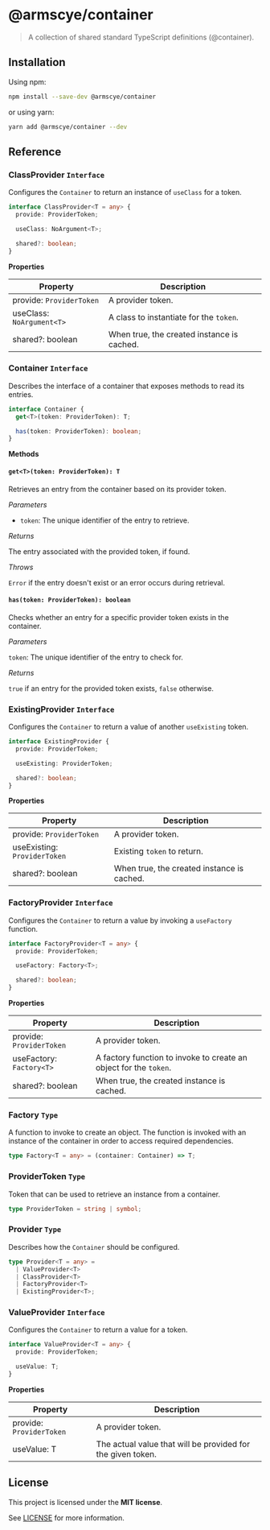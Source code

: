 # @armscye/container

> A collection of shared standard TypeScript definitions (@container).

## Installation

Using npm:

```sh
npm install --save-dev @armscye/container
```

or using yarn:

```sh
yarn add @armscye/container --dev
```

## Reference

### ClassProvider `Interface`

Configures the `Container` to return an instance of `useClass` for a token.

```ts
interface ClassProvider<T = any> {
  provide: ProviderToken;

  useClass: NoArgument<T>;

  shared?: boolean;
}
```

**Properties**

| Property                  | Description                                |
| ------------------------- | ------------------------------------------ |
| provide: `ProviderToken`  | A provider token.                          |
| useClass: `NoArgument<T>` | A class to instantiate for the `token`.    |
| shared?: boolean          | When true, the created instance is cached. |

### Container `Interface`

Describes the interface of a container that exposes methods to read its entries.

```ts
interface Container {
  get<T>(token: ProviderToken): T;

  has(token: ProviderToken): boolean;
}
```

**Methods**

#### `get<T>(token: ProviderToken): T`

Retrieves an entry from the container based on its provider token.

_Parameters_

- `token`: The unique identifier of the entry to retrieve.

_Returns_

The entry associated with the provided token, if found.

_Throws_

`Error` if the entry doesn't exist or an error occurs during retrieval.

#### `has(token: ProviderToken): boolean`

Checks whether an entry for a specific provider token exists in the container.

_Parameters_

`token`: The unique identifier of the entry to check for.

_Returns_

`true` if an entry for the provided token exists, `false` otherwise.

### ExistingProvider `Interface`

Configures the `Container` to return a value of another `useExisting` token.

```ts
interface ExistingProvider {
  provide: ProviderToken;

  useExisting: ProviderToken;

  shared?: boolean;
}
```

**Properties**

| Property                     | Description                                |
| ---------------------------- | ------------------------------------------ |
| provide: `ProviderToken`     | A provider token.                          |
| useExisting: `ProviderToken` | Existing `token` to return.                |
| shared?: boolean             | When true, the created instance is cached. |

### FactoryProvider `Interface`

Configures the `Container` to return a value by invoking a `useFactory` function.

```ts
interface FactoryProvider<T = any> {
  provide: ProviderToken;

  useFactory: Factory<T>;

  shared?: boolean;
}
```

**Properties**

| Property                 | Description                                                       |
| ------------------------ | ----------------------------------------------------------------- |
| provide: `ProviderToken` | A provider token.                                                 |
| useFactory: `Factory<T>` | A factory function to invoke to create an object for the `token`. |
| shared?: boolean         | When true, the created instance is cached.                        |

### Factory `Type`

A function to invoke to create an object. The function is invoked with an instance of the container in order to access required dependencies.

```ts
type Factory<T = any> = (container: Container) => T;
```

### ProviderToken `Type`

Token that can be used to retrieve an instance from a container.

```ts
type ProviderToken = string | symbol;
```

### Provider `Type`

Describes how the `Container` should be configured.

```ts
type Provider<T = any> =
  | ValueProvider<T>
  | ClassProvider<T>
  | FactoryProvider<T>
  | ExistingProvider<T>;
```

### ValueProvider `Interface`

Configures the `Container` to return a value for a token.

```ts
interface ValueProvider<T = any> {
  provide: ProviderToken;

  useValue: T;
}
```

**Properties**

| Property                 | Description                                                 |
| ------------------------ | ----------------------------------------------------------- |
| provide: `ProviderToken` | A provider token.                                           |
| useValue: T              | The actual value that will be provided for the given token. |

## License

This project is licensed under the **MIT license**.

See [LICENSE](LICENSE) for more information.
